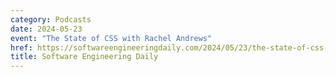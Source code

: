```yaml
---
category: Podcasts
date: 2024-05-23
event: "The State of CSS with Rachel Andrews"
href: https://softwareengineeringdaily.com/2024/05/23/the-state-of-css-with-rachel-andrews/
title: Software Engineering Daily
---
```

